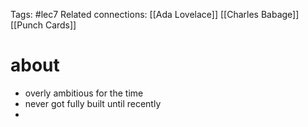 Tags: #lec7 
Related connections: [[Ada Lovelace]] [[Charles Babage]] [[Punch Cards]] 

# about
- overly ambitious for the time
- never got fully built until recently
- 